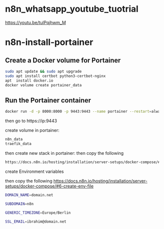 # n8n_whatsapp_youtube_tuotrial
https://youtu.be/tulPqjhwm_M

# n8n-install-portainer
## Create a Docker volume for Portainer
```bash
sudo apt update && sudo apt upgrade
sudo apt install certbot python3-certbot-nginx
apt  install docker.io
docker volume create portainer_data
```

## Run the Portainer container
```bash
docker run -d -p 8000:8000 -p 9443:9443 --name portainer --restart=always -v /var/run/docker.sock:/var/run/docker.sock -v portainer_data:/data portainer/portainer-ce:latest
```
then go to
https://ip:9443

create volume in portainer:
```bash
n8n_data
traefik_data
```

then create new stack in portainer:
then copy the following 

```bash
https://docs.n8n.io/hosting/installation/server-setups/docker-compose/#5-create-docker-compose-file
 ```
create Environment variables
 
then copy the following
https://docs.n8n.io/hosting/installation/server-setups/docker-compose/#6-create-env-file
 

```bash
DOMAIN_NAME=domain.net

SUBDOMAIN=n8n

GENERIC_TIMEZONE=Europe/Berlin
 
SSL_EMAIL=ibrahim@domain.net
 ```
